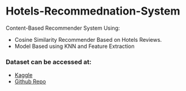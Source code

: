 # Hotels-Recommednation-System
Content-Based Recommender System Using:
 - Cosine Similarity Recommender Based on Hotels Reviews.
 - Model Based using KNN and Feature Extraction
 ### Dataset can be accessed at: 
 - [Kaggle](https://www.kaggle.com/osamaalhalabi/hotels-features-dataset)
 - [Github Repo](https://github.com/OsamaAlhalabi/Hotel_features_dataset)
